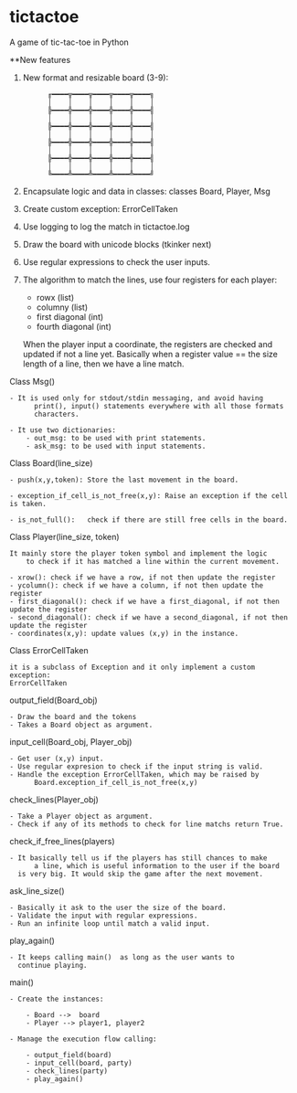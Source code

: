 # tictactoe
A game of tic-tac-toe in Python

**New features

1. New format and resizable board (3-9):

			 ╓━━━━╦━━━━╦━━━━╦━━━━╦━━━━╗
			 │    │    │    │    │    │
			 ╠━━━━╬━━━━╬━━━━╬━━━━╬━━━━╣
			 │    │    │    │    │    │
			 ╠━━━━╬━━━━╬━━━━╬━━━━╬━━━━╣
			 │    │    │    │    │    │
			 ╠━━━━╬━━━━╬━━━━╬━━━━╬━━━━╣
			 │    │    │    │    │    │
			 ╠━━━━╬━━━━╬━━━━╬━━━━╬━━━━╣
			 │    │    │    │    │    │
			 ╚━━━━╩━━━━╩━━━━╩━━━━╩━━━━╝

2. Encapsulate logic and data in classes:
	classes Board, Player, Msg
3. Create custom exception: ErrorCellTaken
2. Use logging to log the match in tictactoe.log
3. Draw the board with unicode blocks (tkinker next)
4. Use regular expressions to check the user inputs.
5. The algorithm to match the lines, use four registers
   for each player:
   - rowx (list)
   - columny (list)
   - first diagonal (int)
   - fourth diagonal (int)
   
    When the player input a coordinate, the registers 
    are checked and updated if not a line yet.
    Basically when a register value == the size length
    of a line, then we have a line match.


Class Msg()

	- It is used only for stdout/stdin messaging, and avoid having
          print(), input() statements everywhere with all those formats 
          characters.
	  
	- It use two dictionaries: 
		- out_msg: to be used with print statements.
		- ask_msg: to be used with input statements.

Class Board(line_size)

	- push(x,y,token): Store the last movement in the board.

	- exception_if_cell_is_not_free(x,y): Raise an exception if the cell is taken.

	- is_not_full():   check if there are still free cells in the board.

Class Player(line_size, token)

	It mainly store the player token symbol and implement the logic
        to check if it has matched a line within the current movement.

	- xrow(): check if we have a row, if not then update the register
	- ycolumn(): check if we have a column, if not then update the register
	- first_diagonal(): check if we have a first_diagonal, if not then update the register
	- second_diagonal(): check if we have a second_diagonal, if not then update the register
	- coordinates(x,y): update values (x,y) in the instance.

Class ErrorCellTaken

	it is a subclass of Exception and it only implement a custom exception:
	ErrorCellTaken


output_field(Board_obj)
	
	- Draw the board and the tokens
	- Takes a Board object as argument.

input_cell(Board_obj, Player_obj)

	- Get user (x,y) input.
	- Use regular expresion to check if the input string is valid.
	- Handle the exception ErrorCellTaken, which may be raised by
          Board.exception_if_cell_is_not_free(x,y)

check_lines(Player_obj)

	- Take a Player object as argument.
	- Check if any of its methods to check for line matchs return True.

check_if_free_lines(players)

	- It basically tell us if the players has still chances to make
          a line, which is useful information to the user if the board
	  is very big. It would skip the game after the next movement.

ask_line_size()
	
	- Basically it ask to the user the size of the board.
 	- Validate the input with regular expressions.
	- Run an infinite loop until match a valid input.

play_again()

	- It keeps calling main()  as long as the user wants to
	  continue playing.

main()

	- Create the instances:

		- Board -->  board 
		- Player --> player1, player2

	- Manage the execution flow calling:

		- output_field(board)
		- input_cell(board, party)
		- check_lines(party)
		- play_again()
		
